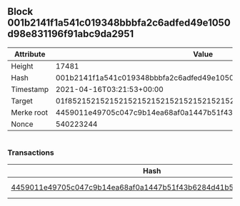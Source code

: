## Block 001b2141f1a541c019348bbbfa2c6adfed49e1050d98e831196f91abc9da2951

Attribute | Value
--- | ---
Height | 17481
Hash | 001b2141f1a541c019348bbbfa2c6adfed49e1050d98e831196f91abc9da2951
Timestamp | 2021-04-16T03:21:53+00:00
Target | 01f8521521521521521521521521521521521521521521521521521521521521
Merke root | 4459011e49705c047c9b14ea68af0a1447b51f43b6284d41b5732d616f016fce
Nonce | 540223244

```

```

### Transactions

Hash | Amount
--- | ---
[4459011e49705c047c9b14ea68af0a1447b51f43b6284d41b5732d616f016fce](4459011e49705c047c9b14ea68af0a1447b51f43b6284d41b5732d616f016fce.md) | 10.00000000 SKEPTI 
